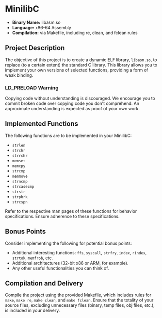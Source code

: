 # MinilibC

- **Binary Name:** libasm.so
- **Language:** x86-64 Assembly
- **Compilation:** via Makefile, including re, clean, and fclean rules

## Project Description

The objective of this project is to create a dynamic ELF library, `libasm.so`, to replace (to a certain extent) the standard C library. This library allows you to implement your own versions of selected functions, providing a form of weak binding.

### LD_PRELOAD Warning

Copying code without understanding is discouraged. We encourage you to commit broken code over copying code you don't comprehend. An approximate understanding is expected as proof of your own work.

## Implemented Functions

The following functions are to be implemented in your MinilibC:

- `strlen`
- `strchr`
- `strrchr`
- `memset`
- `memcpy`
- `strcmp`
- `memmove`
- `strncmp`
- `strcasecmp`
- `strstr`
- `strpbrk`
- `strcspn`

Refer to the respective man pages of these functions for behavior specifications. Ensure adherence to these specifications.

## Bonus Points

Consider implementing the following for potential bonus points:

- Additional interesting functions: `ffs`, `syscall`, `strfry`, `index`, `rindex`, `strtok`, `memfrob`, etc.
- Additional architectures (32-bit x86 or ARM, for example).
- Any other useful functionalities you can think of.

## Compilation and Delivery

Compile the project using the provided Makefile, which includes rules for `make`, `make re`, `make clean`, and `make fclean`. Ensure that the totality of your source files, excluding unnecessary files (binary, temp files, obj files, etc.), is included in your delivery.
